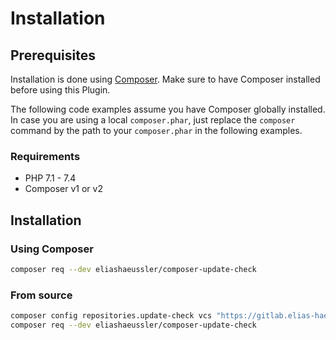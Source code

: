 # Installation

## Prerequisites

Installation is done using [Composer](https://getcomposer.org/).
Make sure to have Composer installed before using this Plugin.

The following code examples assume you have Composer globally installed.
In case you are using a local `composer.phar`, just replace the `composer`
command by the path to your `composer.phar` in the following examples.

### Requirements

* PHP 7.1 - 7.4
* Composer v1 or v2

## Installation

### Using Composer

```bash
composer req --dev eliashaeussler/composer-update-check
```

### From source

```bash
composer config repositories.update-check vcs "https://gitlab.elias-haeussler.de/eliashaeussler/composer-update-check.git"
composer req --dev eliashaeussler/composer-update-check
```
